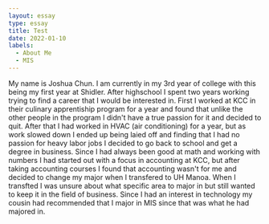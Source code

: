 ```yaml
---
layout: essay
type: essay
title: Test
date: 2022-01-10
labels:
  - About Me
  - MIS
---
```


My name is Joshua Chun. I am currently in my 3rd year of college with this being my first year at Shidler. After highschool I spent two years working trying to find a career that I would be interested in. First I worked at KCC in their culinary apprentiship program for a year and found that unlike the other people in the program I didn't have a true passion for it and decided to quit. After that I had worked in HVAC (air conditioning) for a year, but as work slowed down I ended up being laied off and finding that I had no passion for heavy labor jobs I decided to go back to school and get a degree in business. Since I had always been good at math and working with numbers I had started out with a focus in accounting at KCC, but after taking accounting courses I found that accounting wasn't for me and decided to change my major when I transfered to UH Manoa. When I transfted I was unsure about what specific area to major in but still wanted to keep it in the field of business. Since I had an interest in technology my cousin had recommended that I major in MIS since that was what he had majored in.


